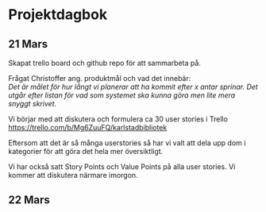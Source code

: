 # Projektdagbok

## 21 Mars

Skapat trello board och github repo för att sammarbeta på.

Frågat Christoffer ang. produktmål och vad det innebär:  
*Det är målet för hur långt vi planerar att ha kommit efter x antar sprinar. Det utgår efter listan för vad som systemet ska kunna göra men lite mera snyggt skrivet.*

Vi börjar med att diskutera och formulera ca 30 user stories i Trello https://trello.com/b/Mg6ZuuFQ/karlstadbibliotek 

Eftersom att det är så många userstories så har vi valt att dela upp dom i kategorier för att göra det hela mer översiktligt. 

Vi har också satt Story Points och Value Points på alla user stories. Vi kommer att diskutera närmare imorgon.


## 22 Mars

